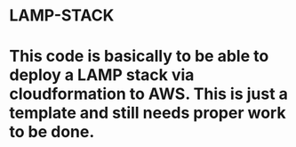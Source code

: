 # LAMP-STACK

# This code is basically to be able to deploy a LAMP stack via cloudformation to AWS. This is just a template and still needs proper work to be done.
